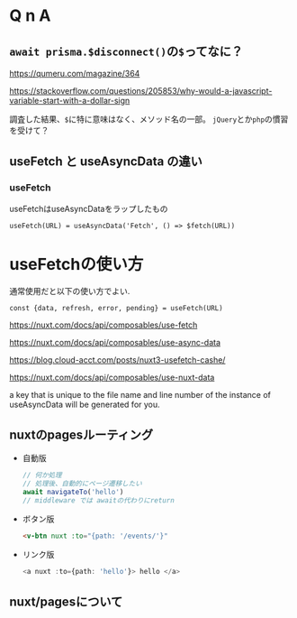 # Q n A


## `await prisma.$disconnect()`の`$`ってなに？

https://qumeru.com/magazine/364

https://stackoverflow.com/questions/205853/why-would-a-javascript-variable-start-with-a-dollar-sign

調査した結果、`$`に特に意味はなく、メソッド名の一部。
`jQuery`とか`php`の慣習を受けて？

## useFetch と useAsyncData の違い

### useFetch

useFetchはuseAsyncDataをラップしたもの

```
useFetch(URL) = useAsyncData('Fetch', () => $fetch(URL))
```

# useFetchの使い方

通常使用だと以下の使い方でよい.

`const {data, refresh, error, pending} = useFetch(URL)`



https://nuxt.com/docs/api/composables/use-fetch

https://nuxt.com/docs/api/composables/use-async-data

https://blog.cloud-acct.com/posts/nuxt3-usefetch-cashe/

https://nuxt.com/docs/api/composables/use-nuxt-data

a key that is unique to the file name and line number of the instance of useAsyncData will be generated for you.

## nuxtのpagesルーティング

- 自動版
    ``` typescript
    // 何か処理
    // 処理後、自動的にページ遷移したい
    await navigateTo('hello')
    // middleware では awaitの代わりにreturn
    ```

- ボタン版
    ``` html   
    <v-btn nuxt :to="{path: '/events/'}"
    ```

- リンク版
    ``` typescript
    <a nuxt :to={path: 'hello'}> hello </a>
    ```

## nuxt/pagesについて


